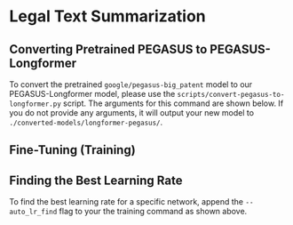 # Legal Text Summarization

## Converting Pretrained PEGASUS to PEGASUS-Longformer
To convert the pretrained `google/pegasus-big_patent` model to our PEGASUS-Longformer model, please use the `scripts/convert-pegasus-to-longformer.py` script. The arguments for this command are shown below. If you do not provide any arguments, it will output your new model to `./converted-models/longformer-pegasus/`.

## Fine-Tuning (Training)

## Finding the Best Learning Rate
To find the best learning rate for a specific network, append the `--auto_lr_find` flag to your the training command as shown above.

